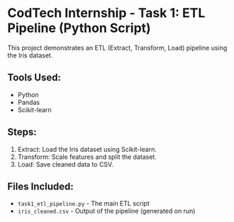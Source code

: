 # CodTech Internship - Task 1: ETL Pipeline (Python Script)

This project demonstrates an ETL (Extract, Transform, Load) pipeline using the Iris dataset.

## Tools Used:
- Python
- Pandas
- Scikit-learn

## Steps:
1. Extract: Load the Iris dataset using Scikit-learn.
2. Transform: Scale features and split the dataset.
3. Load: Save cleaned data to CSV.

## Files Included:
- `task1_etl_pipeline.py` - The main ETL script
- `iris_cleaned.csv` - Output of the pipeline (generated on run)
